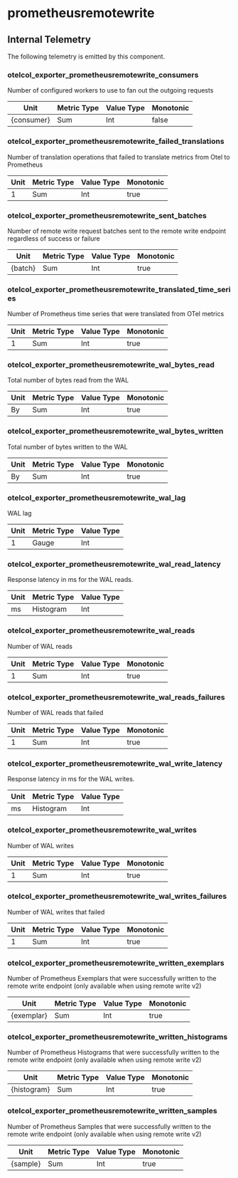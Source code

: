 [comment]: <> (Code generated by mdatagen. DO NOT EDIT.)

# prometheusremotewrite

## Internal Telemetry

The following telemetry is emitted by this component.

### otelcol_exporter_prometheusremotewrite_consumers

Number of configured workers to use to fan out the outgoing requests

| Unit | Metric Type | Value Type | Monotonic |
| ---- | ----------- | ---------- | --------- |
| {consumer} | Sum | Int | false |

### otelcol_exporter_prometheusremotewrite_failed_translations

Number of translation operations that failed to translate metrics from Otel to Prometheus

| Unit | Metric Type | Value Type | Monotonic |
| ---- | ----------- | ---------- | --------- |
| 1 | Sum | Int | true |

### otelcol_exporter_prometheusremotewrite_sent_batches

Number of remote write request batches sent to the remote write endpoint regardless of success or failure

| Unit | Metric Type | Value Type | Monotonic |
| ---- | ----------- | ---------- | --------- |
| {batch} | Sum | Int | true |

### otelcol_exporter_prometheusremotewrite_translated_time_series

Number of Prometheus time series that were translated from OTel metrics

| Unit | Metric Type | Value Type | Monotonic |
| ---- | ----------- | ---------- | --------- |
| 1 | Sum | Int | true |

### otelcol_exporter_prometheusremotewrite_wal_bytes_read

Total number of bytes read from the WAL

| Unit | Metric Type | Value Type | Monotonic |
| ---- | ----------- | ---------- | --------- |
| By | Sum | Int | true |

### otelcol_exporter_prometheusremotewrite_wal_bytes_written

Total number of bytes written to the WAL

| Unit | Metric Type | Value Type | Monotonic |
| ---- | ----------- | ---------- | --------- |
| By | Sum | Int | true |

### otelcol_exporter_prometheusremotewrite_wal_lag

WAL lag

| Unit | Metric Type | Value Type |
| ---- | ----------- | ---------- |
| 1 | Gauge | Int |

### otelcol_exporter_prometheusremotewrite_wal_read_latency

Response latency in ms for the WAL reads.

| Unit | Metric Type | Value Type |
| ---- | ----------- | ---------- |
| ms | Histogram | Int |

### otelcol_exporter_prometheusremotewrite_wal_reads

Number of WAL reads

| Unit | Metric Type | Value Type | Monotonic |
| ---- | ----------- | ---------- | --------- |
| 1 | Sum | Int | true |

### otelcol_exporter_prometheusremotewrite_wal_reads_failures

Number of WAL reads that failed

| Unit | Metric Type | Value Type | Monotonic |
| ---- | ----------- | ---------- | --------- |
| 1 | Sum | Int | true |

### otelcol_exporter_prometheusremotewrite_wal_write_latency

Response latency in ms for the WAL writes.

| Unit | Metric Type | Value Type |
| ---- | ----------- | ---------- |
| ms | Histogram | Int |

### otelcol_exporter_prometheusremotewrite_wal_writes

Number of WAL writes

| Unit | Metric Type | Value Type | Monotonic |
| ---- | ----------- | ---------- | --------- |
| 1 | Sum | Int | true |

### otelcol_exporter_prometheusremotewrite_wal_writes_failures

Number of WAL writes that failed

| Unit | Metric Type | Value Type | Monotonic |
| ---- | ----------- | ---------- | --------- |
| 1 | Sum | Int | true |

### otelcol_exporter_prometheusremotewrite_written_exemplars

Number of Prometheus Exemplars that were successfully written to the remote write endpoint (only available when using remote write v2)

| Unit | Metric Type | Value Type | Monotonic |
| ---- | ----------- | ---------- | --------- |
| {exemplar} | Sum | Int | true |

### otelcol_exporter_prometheusremotewrite_written_histograms

Number of Prometheus Histograms that were successfully written to the remote write endpoint (only available when using remote write v2)

| Unit | Metric Type | Value Type | Monotonic |
| ---- | ----------- | ---------- | --------- |
| {histogram} | Sum | Int | true |

### otelcol_exporter_prometheusremotewrite_written_samples

Number of Prometheus Samples that were successfully written to the remote write endpoint (only available when using remote write v2)

| Unit | Metric Type | Value Type | Monotonic |
| ---- | ----------- | ---------- | --------- |
| {sample} | Sum | Int | true |
